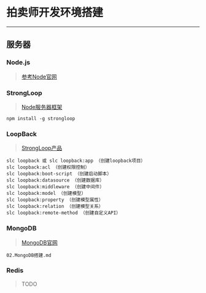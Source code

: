 # 拍卖师开发环境搭建

***

## 服务器

### Node.js
> [参考Node官网](https://nodejs.org/en/download/)

### StrongLoop
> [Node服务器框架](https://strongloop.com/)

    npm install -g strongloop

### LoopBack
> [StrongLoop产品](http://loopback.io/)

    slc loopback 或 slc loopback:app （创建loopback项目）
    slc loopback:acl （创建权限控制）
    slc loopback:boot-script （创建启动脚本）
    slc loopback:datasource （创建数据库）
    slc loopback:middleware （创建中间件）
    slc loopback:model （创建模型）
    slc loopback:property （创建模型属性）
    slc loopback:relation （创建模型关系）
    slc loopback:remote-method （创建自定义API）

### MongoDB
> [MongoDB官网](https://www.mongodb.com/download-center#community)

    02.MongoDB搭建.md

### Redis
> TODO
